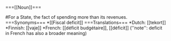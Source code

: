 ===[[Noun]]===

#For a State, the fact of spending more than its revenues.
===Synonyms===
*[[Fiscal deficit]]
===Translations===
*Dutch: [[tekort]]
*Finnish: [[vaje]]
*French: [[déficit budgétaire]], [[déficit]] (''note'': deficit in French has also a broader meaning)